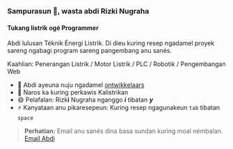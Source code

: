 ### Sampurasun 👋, wasta abdi Rizki Nugraha
#### Tukang listrik ogé Programmer
Abdi lulusan Téknik Énergi Listrik. Di dieu kuring resep ngadamel proyek sareng ngabagi program sareng pangembang anu sanés.

Kaahlian: Penerangan Listrik / Motor Listrik / PLC / Robotik / Pengembangan Web

- 🔭 Abdi ayeuna nuju ngadamel [ontwikkelaars](https://github.com/nugrhrizki/ontwikkelaars)
- 💬 Naros ka kuring perkawis Kalistrikan 
- 😄 Pelafalan: Rizk**i** Nugraha nganggo **_i_** tibatan **_y_**
- ⚡ Kanyataan anu pikaresepeun: Kuring resep ngagunakeun `tab` tibatan `space`

> **Perhatian:** Email anu sanés dina basa sundan kuring moal némbalan.
[Email Abdi](mailto:nugraha07rizki@gmail.com)

